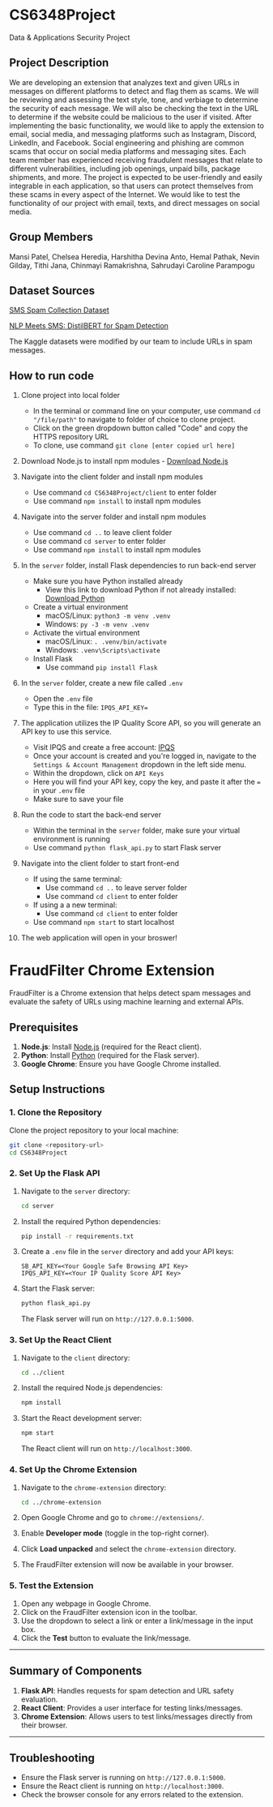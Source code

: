 # CS6348Project

Data &amp; Applications Security Project

## Project Description

We are developing an extension that analyzes text and given URLs in messages on different platforms to detect and flag them as scams. We will be reviewing and assessing the text style, tone, and verbiage to determine the security of each message. We will also be checking the text in the URL to determine if the website could be malicious to the user if visited. After implementing the basic functionality, we would like to apply the extension to email, social media, and messaging platforms such as Instagram, Discord, LinkedIn, and Facebook.
Social engineering and phishing are common scams that occur on social media platforms and messaging sites. Each team member has experienced receiving fraudulent messages that relate to different vulnerabilities, including job openings, unpaid bills, package shipments, and more. The project is expected to be user-friendly and easily integrable in each application, so that users can protect themselves from these scams in every aspect of the Internet. We would like to test the functionality of our project with email, texts, and direct messages on social media.

## Group Members

Mansi Patel, Chelsea Heredia, Harshitha Devina Anto, Hemal Pathak, Nevin Gilday, Tithi Jana, Chinmayi Ramakrishna, Sahrudayi Caroline Parampogu

## Dataset Sources

[SMS Spam Collection Dataset](https://www.kaggle.com/datasets/uciml/sms-spam-collection-dataset)

[NLP Meets SMS: DistilBERT for Spam Detection](https://www.kaggle.com/code/shadymohammed205/nlp-meets-sms-distilbert-for-spam-detection/input)

The Kaggle datasets were modified by our team to include URLs in spam messages.

## How to run code

1. Clone project into local folder
   - In the terminal or command line on your computer, use command `cd "/file/path"` to navigate to folder of choice to clone project.
   - Click on the green dropdown button called "Code" and copy the HTTPS repository URL
   - To clone, use command `git clone [enter copied url here]`
2. Download Node.js to install npm modules - [Download Node.js](https://nodejs.org/en)

3. Navigate into the client folder and install npm modules
   - Use command `cd CS6348Project/client` to enter folder
   - Use command `npm install` to install npm modules
4. Navigate into the server folder and install npm modules
   - Use command `cd ..` to leave client folder
   - Use command `cd server` to enter folder
   - Use command `npm install` to install npm modules
5. In the `server` folder, install Flask dependencies to run back-end server

   - Make sure you have Python installed already
     - View this link to download Python if not already installed: [Download Python](https://www.python.org/downloads/)
   - Create a virtual environment
     - macOS/Linux: `python3 -m venv .venv`
     - Windows: `py -3 -m venv .venv`
   - Activate the virtual environment
     - macOS/Linux: `. .venv/bin/activate`
     - Windows: `.venv\Scripts\activate`
   - Install Flask
     - Use command `pip install Flask`

6. In the `server` folder, create a new file called `.env`

   - Open the `.env` file
   - Type this in the file: `IPQS_API_KEY=`

7. The application utilizes the IP Quality Score API, so you will generate an API key to use this service.

   - Visit IPQS and create a free account: [IPQS](https://www.ipqualityscore.com/create-account)
   - Once your account is created and you're logged in, navigate to the `Settings & Account Management` dropdown in the left side menu.
   - Within the dropdown, click on `API Keys`
   - Here you will find your API key, copy the key, and paste it after the `=` in your `.env` file
   - Make sure to save your file

8. Run the code to start the back-end server
   - Within the terminal in the `server` folder, make sure your virtual environment is running
   - Use command `python flask_api.py` to start Flask server
9. Navigate into the client folder to start front-end
   - If using the same terminal:
     - Use command `cd ..` to leave server folder
     - Use command `cd client` to enter folder
   - If using a a new terminal:
     - Use command `cd client` to enter folder
   - Use command `npm start` to start localhost
10. The web application will open in your broswer!


# FraudFilter Chrome Extension

FraudFilter is a Chrome extension that helps detect spam messages and evaluate the safety of URLs using machine learning and external APIs.

## Prerequisites

1. **Node.js**: Install [Node.js](https://nodejs.org/) (required for the React client).
2. **Python**: Install [Python](https://www.python.org/) (required for the Flask server).
3. **Google Chrome**: Ensure you have Google Chrome installed.

## Setup Instructions

### 1. Clone the Repository

Clone the project repository to your local machine:

```bash
git clone <repository-url>
cd CS6348Project
```

### 2. Set Up the Flask API

1. Navigate to the `server` directory:

   ```bash
   cd server
   ```

2. Install the required Python dependencies:

   ```bash
   pip install -r requirements.txt
   ```

3. Create a `.env` file in the `server` directory and add your API keys:

   ```
   SB_API_KEY=<Your Google Safe Browsing API Key>
   IPQS_API_KEY=<Your IP Quality Score API Key>
   ```

4. Start the Flask server:

   ```bash
   python flask_api.py
   ```

   The Flask server will run on `http://127.0.0.1:5000`.

### 3. Set Up the React Client

1. Navigate to the `client` directory:

   ```bash
   cd ../client
   ```

2. Install the required Node.js dependencies:

   ```bash
   npm install
   ```

3. Start the React development server:

   ```bash
   npm start
   ```

   The React client will run on `http://localhost:3000`.

### 4. Set Up the Chrome Extension

1. Navigate to the `chrome-extension` directory:

   ```bash
   cd ../chrome-extension
   ```

2. Open Google Chrome and go to `chrome://extensions/`.

3. Enable **Developer mode** (toggle in the top-right corner).

4. Click **Load unpacked** and select the `chrome-extension` directory.

5. The FraudFilter extension will now be available in your browser.

### 5. Test the Extension

1. Open any webpage in Google Chrome.
2. Click on the FraudFilter extension icon in the toolbar.
3. Use the dropdown to select a link or enter a link/message in the input box.
4. Click the **Test** button to evaluate the link/message.

---

## Summary of Components

1. **Flask API**: Handles requests for spam detection and URL safety evaluation.
2. **React Client**: Provides a user interface for testing links/messages.
3. **Chrome Extension**: Allows users to test links/messages directly from their browser.

---

## Troubleshooting

- Ensure the Flask server is running on `http://127.0.0.1:5000`.
- Ensure the React client is running on `http://localhost:3000`.
- Check the browser console for any errors related to the extension.
